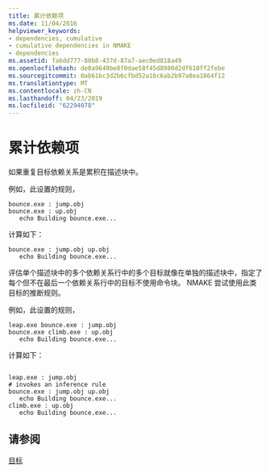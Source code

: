 ```yaml
---
title: 累计依赖项
ms.date: 11/04/2016
helpviewer_keywords:
- dependencies, cumulative
- cumulative dependencies in NMAKE
- dependencies
ms.assetid: fa6dd777-80b8-437d-87a7-aec0ed818a49
ms.openlocfilehash: de0a9649be8f0dae58f45d8980d2df610ff2febe
ms.sourcegitcommit: 0ab61bc3d2b6cfbd52a16c6ab2b97a8ea1864f12
ms.translationtype: MT
ms.contentlocale: zh-CN
ms.lasthandoff: 04/23/2019
ms.locfileid: "62294078"
---
```

# <a name="cumulative-dependencies"></a>累计依赖项

如果重复目标依赖关系是累积在描述块中。

例如，此设置的规则，

```Output
bounce.exe : jump.obj
bounce.exe : up.obj
   echo Building bounce.exe...
```

计算如下：

```Output
bounce.exe : jump.obj up.obj
   echo Building bounce.exe...
```

评估单个描述块中的多个依赖关系行中的多个目标就像在单独的描述块中，指定了每个但不在最后一个依赖关系行中的目标不使用命令块。 NMAKE 尝试使用此类目标的推断规则。

例如，此设置的规则，

```Output
leap.exe bounce.exe : jump.obj
bounce.exe climb.exe : up.obj
   echo Building bounce.exe...
```

计算如下：

```Output

leap.exe : jump.obj
# invokes an inference rule
bounce.exe : jump.obj up.obj
   echo Building bounce.exe...
climb.exe : up.obj
   echo Building bounce.exe...
```

## <a name="see-also"></a>请参阅

[目标](targets.md)

